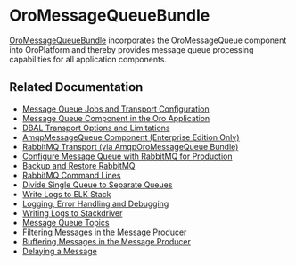<a id="bundle-docs-platform-message-queue-bundle"></a>

# OroMessageQueueBundle

<a href="https://github.com/oroinc/platform/tree/master/src/Oro/Bundle/MessageQueueBundle" target="_blank">OroMessageQueueBundle</a> incorporates the OroMessageQueue component into OroPlatform and thereby provides message queue processing capabilities for all application components.

## Related Documentation

* [Message Queue Jobs and Transport Configuration](../../../backend/mq/index.md#op-structure-mq)
* [Message Queue Component in the Oro Application](../../../backend/architecture/tech-stack/message-queue.md#op-structure-mq-complete)
* [DBAL Transport Options and Limitations](../../../backend/mq/index.md#op-structure-mq-mq-bundle-dbal)
* [AmqpMessageQueue Component (Enterprise Edition Only)](../../../backend/mq/rabbit-mq/index.md#op-structure-mq-rabbitmq-intro)
* [RabbitMQ Transport (via AmqpOroMessageQueue Bundle)](../../../backend/mq/rabbit-mq/index.md#op-structure-mq-rabbitmq)
* [Configure Message Queue with RabbitMQ for Production](../../../backend/mq/rabbit-mq/rabbit-mq-in-production.md#op-structure-mq-rabbitmq-configure)
* [Backup and Restore RabbitMQ](../../../backend/mq/rabbit-mq/backup-and-restore.md#op-structure-mq-backup-restore)
* [RabbitMQ Command Lines](../../../backend/mq/rabbit-mq/rabbitmq-command-lines.md#op-structure-mq-rabbit-command-lines)
* [Divide Single Queue to Separate Queues](../../../backend/mq/rabbit-mq/divide-single-queue-to-separate-queues.md#op-structure-mq-divide-single-to-separate)
* [Write Logs to ELK Stack](../../../backend/mq/logging/elk-stack.md#op-structure-mq-elk-stack)
* [Logging, Error Handling and Debugging](../../../backend/mq/logging/index.md#op-structure-mq-logging)
* [Writing Logs to Stackdriver](../../../backend/mq/stackdriver.md#dev-guide-mq-stackdriver)
* [Message Queue Topics](../../../backend/mq/message-queue-topics.md#dev-guide-mq-topics)
* [Filtering Messages in the Message Producer](../../../backend/mq/filtering-messages.md#dev-guide-mq-filtering-messages)
* [Buffering Messages in the Message Producer](../../../backend/mq/buffering-messages.md#dev-guide-mq-buffering-messages)
* [Delaying a Message](../../../backend/mq/delayed-messages.md#dev-guide-mq-delaying-messages)

<!-- Frontend -->

